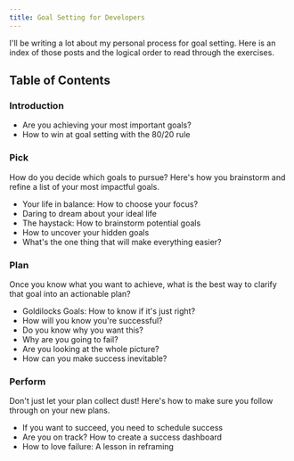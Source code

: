 ```yaml
---
title: Goal Setting for Developers
---
```


I'll be writing a lot about my personal process for goal setting. Here is an index of those posts and the logical order to read through the exercises.

## Table of Contents

### Introduction

  * Are you achieving your most important goals?
  * How to win at goal setting with the 80/20 rule

### Pick

How do you decide which goals to pursue? Here's how you brainstorm and refine a list of your most impactful goals.

  * Your life in balance: How to choose your focus?
  * Daring to dream about your ideal life
  * The haystack: How to brainstorm potential goals
  * How to uncover your hidden goals
  * What's the one thing that will make everything easier?

### Plan

Once you know what you want to achieve, what is the best way to clarify that goal into an actionable plan?

  * Goldilocks Goals: How to know if it's just right?
  * How will you know you're successful?
  * Do you know why you want this?
  * Why are you going to fail?
  * Are you looking at the whole picture?
  * How can you make success inevitable?

### Perform

Don't just let your plan collect dust! Here's how to make sure you follow through on your new plans.

  * If you want to succeed, you need to schedule success
  * Are you on track? How to create a success dashboard
  * How to love failure: A lesson in reframing
